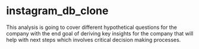 # instagram_db_clone
This analysis is going to cover different hypothetical questions for the company with the end goal of deriving key insights for the company that will help with next steps which involves critical decision making processes.
